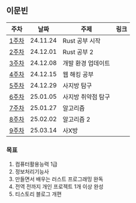 ## 이문빈

| 주차 | 날짜 | 주제 | 링크 |
|--|--|--|--|
| [1주차](https://github.com/pknu-wap/M-TIL/blob/main/MunbinLee/Week01.md) | 24.11.24 | Rust 공부 시작 | |
| [2주차](https://github.com/pknu-wap/M-TIL/blob/main/MunbinLee/Week02.md) | 24.12.01 | Rust 공부 2 | |
| [3주차](https://github.com/pknu-wap/M-TIL/blob/main/MunbinLee/Week03.md) | 24.12.08 | 개발 환경 업데이트 | |
| [4주차](https://github.com/pknu-wap/M-TIL/blob/main/MunbinLee/Week04.md) | 24.12.15 | 웹 해킹 공부 | |
| [5주차](https://github.com/pknu-wap/M-TIL/blob/main/MunbinLee/Week05.md) | 24.12.29 | 사지방 탐구 | |
| [6주차](https://github.com/pknu-wap/M-TIL/blob/main/MunbinLee/Week06.md) | 25.01.05 | 사지방 취약점 탐구 | |
| [7주차](https://github.com/pknu-wap/M-TIL/blob/main/MunbinLee/Week07.md) | 25.01.27 | 알고리즘 | |
| [8주차](https://github.com/pknu-wap/M-TIL/blob/main/MunbinLee/Week08.md) | 25.02.02 | 알고리즘 2 | |
| [9주차](https://github.com/pknu-wap/M-TIL/blob/main/MunbinLee/Week09.md) | 25.03.14 | 사X방 | |

### 목표
1. 컴퓨터활용능력 1급
2. 정보처리기능사
3. 만들면서 배우는 러스트 프로그래밍 완독
4. 전역 전까지 개인 프로젝트 1개 이상 완성
5. 티스토리 블로그 개편
